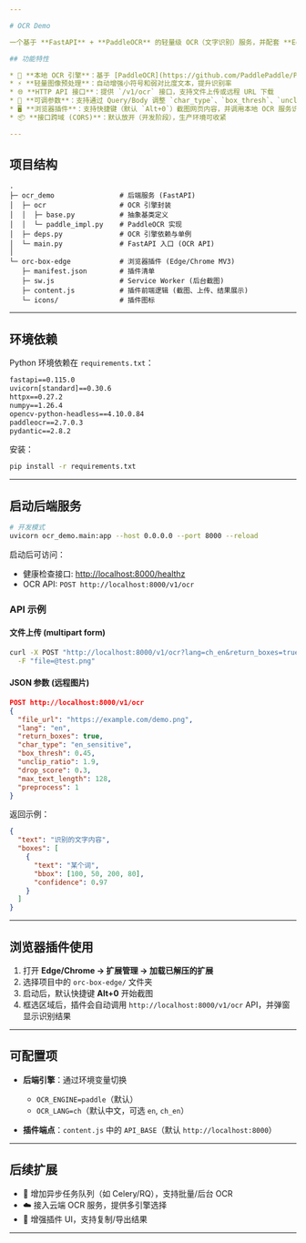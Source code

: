```yaml
---

# OCR Demo

一个基于 **FastAPI** + **PaddleOCR** 的轻量级 OCR（文字识别）服务，并配套 **Edge/Chrome 插件**，支持快捷截图并上传至本地服务进行文字识别。

## 功能特性

* 🎯 **本地 OCR 引擎**：基于 [PaddleOCR](https://github.com/PaddlePaddle/PaddleOCR)，支持中、英和中英混合识别 
* ⚡ **轻量图像预处理**：自动增强小符号和弱对比度文本，提升识别率
* 🌐 **HTTP API 接口**：提供 `/v1/ocr` 接口，支持文件上传或远程 URL 下载
* 🔧 **可调参数**：支持通过 Query/Body 调整 `char_type`、`box_thresh`、`unclip_ratio`、`drop_score`、`max_text_length`、`preprocess` 等参数
* 🖥️ **浏览器插件**：支持快捷键（默认 `Alt+0`）截图网页内容，并调用本地 OCR 服务识别文字
* 📦 **接口跨域 (CORS)**：默认放开（开发阶段），生产环境可收紧

---
```


## 项目结构

```
.
├─ ocr_demo                # 后端服务 (FastAPI)
│  ├─ ocr                  # OCR 引擎封装
│  │  ├─ base.py           # 抽象基类定义
│  │  └─ paddle_impl.py    # PaddleOCR 实现
│  ├─ deps.py              # OCR 引擎依赖与单例
│  └─ main.py              # FastAPI 入口 (OCR API)
│
└─ orc-box-edge            # 浏览器插件 (Edge/Chrome MV3)
   ├─ manifest.json        # 插件清单
   ├─ sw.js                # Service Worker (后台截图)
   ├─ content.js           # 插件前端逻辑 (截图、上传、结果展示)
   └─ icons/               # 插件图标
```

---

## 环境依赖

Python 环境依赖在 `requirements.txt`：

```txt
fastapi==0.115.0
uvicorn[standard]==0.30.6
httpx==0.27.2
numpy==1.26.4
opencv-python-headless==4.10.0.84
paddleocr==2.7.0.3
pydantic==2.8.2
```

安装：

```bash
pip install -r requirements.txt
```

---

## 启动后端服务

```bash
# 开发模式
uvicorn ocr_demo.main:app --host 0.0.0.0 --port 8000 --reload
```

启动后可访问：

* 健康检查接口: [http://localhost:8000/healthz](http://localhost:8000/healthz)
* OCR API: `POST http://localhost:8000/v1/ocr`

### API 示例

#### 文件上传 (multipart form)

```bash
curl -X POST "http://localhost:8000/v1/ocr?lang=ch_en&return_boxes=true" \
  -F "file=@test.png"
```

#### JSON 参数 (远程图片)

```json
POST http://localhost:8000/v1/ocr
{
  "file_url": "https://example.com/demo.png",
  "lang": "en",
  "return_boxes": true,
  "char_type": "en_sensitive",
  "box_thresh": 0.45,
  "unclip_ratio": 1.9,
  "drop_score": 0.3,
  "max_text_length": 128,
  "preprocess": 1
}
```

返回示例：

```json
{
  "text": "识别的文字内容",
  "boxes": [
    {
      "text": "某个词",
      "bbox": [100, 50, 200, 80],
      "confidence": 0.97
    }
  ]
}
```

---

## 浏览器插件使用

1. 打开 **Edge/Chrome → 扩展管理 → 加载已解压的扩展**
2. 选择项目中的 `orc-box-edge/` 文件夹
3. 启动后，默认快捷键 **Alt+0** 开始截图
4. 框选区域后，插件会自动调用 `http://localhost:8000/v1/ocr` API，并弹窗显示识别结果

---

## 可配置项

* **后端引擎**：通过环境变量切换

  * `OCR_ENGINE=paddle`（默认）
  * `OCR_LANG=ch`（默认中文，可选 `en`, `ch_en`）

* **插件端点**：`content.js` 中的 `API_BASE`（默认 `http://localhost:8000`） 

---

## 后续扩展

* 🔄 增加异步任务队列（如 Celery/RQ），支持批量/后台 OCR
* ☁️ 接入云端 OCR 服务，提供多引擎选择
* 📝 增强插件 UI，支持复制/导出结果

---
